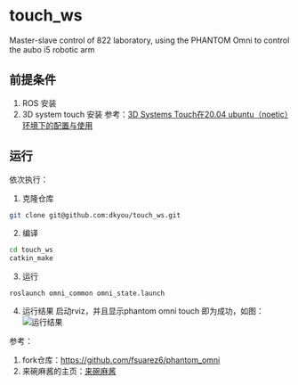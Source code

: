 # touch_ws
Master-slave control of 822 laboratory, using the PHANTOM Omni to control the aubo i5 robotic arm

## 前提条件
1. ROS 安装
2. 3D system touch 安装
参考：[3D Systems Touch在20.04 ubuntu（noetic）环境下的配置与使用](https://blog.csdn.net/weixin_52725622/article/details/134164760?fromshare=blogdetail&sharetype=blogdetail&sharerId=134164760&sharerefer=PC&sharesource=dukangyou&sharefrom=from_link)


## 运行
依次执行：
1. 克隆仓库
```bash
git clone git@github.com:dkyou/touch_ws.git
```
2. 编译
```bash
cd touch_ws
catkin_make
```
3. 运行
```
roslaunch omni_common omni_state.launch
```
4. 运行结果
启动rviz，并且显示phantom omni touch 即为成功，如图：
![运行结果](https://github.com/dkyou/ImageHostingdku/blob/main/img/touch%E7%AC%AC%E4%B8%80%E6%AC%A1%E8%BF%90%E8%A1%8C%E7%BB%93%E6%9E%9C.png)

参考：
1. fork仓库：https://github.com/fsuarez6/phantom_omni
2. 来碗麻酱的主页：[来碗麻酱](https://blog.csdn.net/weixin_52725622?type=blog)
